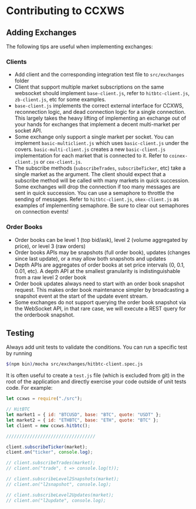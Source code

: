 # Contributing to CCXWS

## Adding Exchanges

The following tips are useful when implementing exchanges:

### Clients
- Add client and the corresponding integration test file to `src/exchanges` folder
- Client that support multiple market subscriptions on the same websocket should implement `base-client.js`, refer to `hitbtc-client.js`, `zb-client.js`, etc for some examples.
- `base-client.js` implements the correct external interface for CCXWS, reconnection logic, and dead connection logic for a single connection. This largely takes the heavy lifting of implementing an exchange out of your hands for exchanges that implement a decent multi-market per socket API.
- Some exchange only support a single market per socket. You can implement `basic-multiclient.js` which uses `basic-client.js` under the covers.  `basic-multi-client.js` creates a new `basic-client.js` implementation for each market that is connected to it. Refer to `coinex-client.js` or `cex-client.js`.
- The subscribe methods (`subscribeTrades`, `subscribeTicker`, etc) take a single market as the argument. The client should expect that a subscribe method will be called with many markets in quick succession. Some exchanges will drop the connection if too many messages are sent in quick succession.  You can use a semaphore to throttle the sending of messages. Refer to `hitbtc-client.js`, `okex-client.js` as examples of implementing semaphore.  Be sure to clear out semaphores on connection events!

### Order Books
- Order books can be level 1 (top bid/ask), level 2 (volume aggregated by price), or level 3 (raw orders)
- Order books APIs may be snapshots (full order book), updates (changes since last update), or a may allow both snapshots and updates
- Depth APIs are aggregates of order books at set price intervals (0, 0.1, 0.01, etc). A depth API at the smallest granularity is indistinguishable from a raw level 2 order book
- Order book updates always need to start with an order book snapshot request. This makes order book maintenance simpler by broadcasting a snapshot event at the start of the update event stream.
- Some exchanges do not support querying the order book snapshot via the WebSocket API, in that rare case, we will execute a REST query for the orderbook snapshot.

## Testing

Always add unit tests to validate the conditions. You can run a specific test by running 

```bash
$(npm bin)/mocha src/exchanges/hitbtc-client.spec.js
```

It is often useful to create a `test.js` file (which is excluded from git) in the root of the application and directly exercise your code outside of unit tests
code. For example:

```javascript
let ccxws = require("./src");

// HitBTC
let market1 = { id: "BTCUSD", base: "BTC", quote: "USDT" };
let market2 = { id: "ETHBTC", base: "ETH", quote: "BTC" };
let client = new ccxws.hitbtc();

//////////////////////////////////

client.subscribeTicker(market);
client.on("ticker", console.log);

// client.subscribeTrades(market);
// client.on("trade", t => console.log(t));

// client.subscribeLevel2Snapshots(market);
// client.on("l2snapshot", console.log);

// client.subscribeLevel2Updates(market);
// client.on("l2update", console.log);

```
